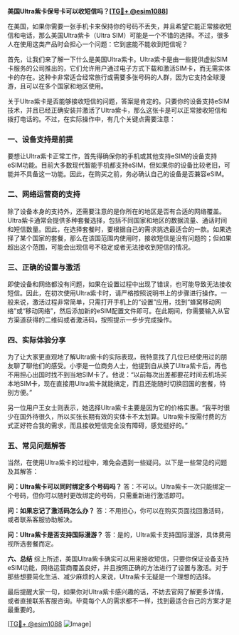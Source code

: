 **美国Ultra紫卡保号卡可以收短信吗？[[TG💪+ @esim1088](https://t.me/s/esim1088)]**

在美国，如果你需要一张手机卡来保持你的号码不丢失，并且希望它能正常接收短信和电话，那么美国Ultra紫卡（Ultra SIM）可能是一个不错的选择。不过，很多人在使用这类产品时会担心一个问题：它到底能不能收到短信呢？

首先，让我们来了解一下什么是美国Ultra紫卡。Ultra紫卡是由一些提供虚拟SIM卡服务的公司推出的，它们允许用户通过电子方式下载和激活SIM卡，而无需实体卡的存在。这种卡非常适合经常旅行或需要多张号码的人群，因为它支持全球漫游，且可以在多个国家和地区使用。

关于Ultra紫卡是否能够接收短信的问题，答案是肯定的。只要你的设备支持eSIM技术，并且已经正确安装并激活了Ultra紫卡，那么这张卡是可以正常接收短信和拨打电话的。不过，在实际操作中，有几个关键点需要注意：

### **一、设备支持是前提**
要想让Ultra紫卡正常工作，首先得确保你的手机或其他支持eSIM的设备支持eSIM功能。目前大多数现代智能手机都支持eSIM，但如果你的设备比较老旧，可能并不具备这一功能。因此，在购买之前，务必确认自己的设备是否兼容eSIM。

### **二、网络运营商的支持**
除了设备本身的支持外，还需要注意的是你所在的地区是否有合适的网络覆盖。Ultra紫卡通常会提供多种套餐选择，包括不同国家和地区的数据流量、通话时间和短信数量。因此，在选择套餐时，要根据自己的需求挑选最适合的一款。如果选择了某个国家的套餐，那么在该国范围内使用时，接收短信是没有问题的；但如果超出这个范围，可能会出现信号不稳定或者无法接收到短信的情况。

### **三、正确的设置与激活**
即使设备和网络都没有问题，如果在设置过程中出现了错误，也可能导致无法接收短信。因此，在初次使用Ultra紫卡时，请严格按照说明书上的步骤进行操作。一般来说，激活过程非常简单，只需打开手机上的“设置”应用，找到“蜂窝移动网络”或“移动网络”，然后添加新的eSIM配置文件即可。在此期间，你需要输入从官方渠道获得的二维码或者激活码，按照提示一步步完成操作。

### **四、实际体验分享**
为了让大家更直观地了解Ultra紫卡的实际表现，我特意找了几位已经使用过的朋友聊了聊他们的感受。小李是一位商务人士，他提到自从换了Ultra紫卡后，再也不用担心出国时找不到当地SIM卡了。他说：“以前每次出差都要花时间去机场买本地SIM卡，现在直接用Ultra紫卡就能搞定，而且还能随时切换回国的套餐，特别方便。”

另一位用户王女士则表示，她选择Ultra紫卡主要是因为它的价格实惠。“我平时很少在国外待很久，所以买张长期有效的实体卡不太划算。Ultra紫卡按需付费的方式正好符合我的需求，而且接收短信完全没有障碍，感觉挺好的。”

### **五、常见问题解答**
当然，在使用Ultra紫卡的过程中，难免会遇到一些疑问。以下是一些常见的问题及其解答：

**问：Ultra紫卡可以同时绑定多个号码吗？**
答：不可以。Ultra紫卡一次只能绑定一个号码，但你可以随时更改绑定的号码，只需重新进行激活即可。

**问：如果忘记了激活码怎么办？**
答：不用担心，你可以在购买页面找回激活码，或者联系客服协助解决。

**问：Ultra紫卡是否支持国际漫游？**
答：是的，Ultra紫卡支持国际漫游，具体费用视所选套餐而定。

**六、总结**
综上所述，美国Ultra紫卡确实可以用来接收短信，只要你保证设备支持eSIM功能，网络运营商覆盖良好，并且按照正确的方法进行了设置与激活。对于那些想要简化生活、减少麻烦的人来说，Ultra紫卡无疑是一个理想的选择。

最后提醒大家一句，如果你对Ultra紫卡感兴趣的话，不妨去官网了解更多详情，或者直接联系客服咨询。毕竟每个人的需求都不一样，找到最适合自己的方案才是最重要的。

[[TG💪+ @esim1088](https://t.me/s/esim1088) ![Image](https://i.postimg.cc/4NQfJmqS/Snipaste-2025-05-13-00-14-12.png)]